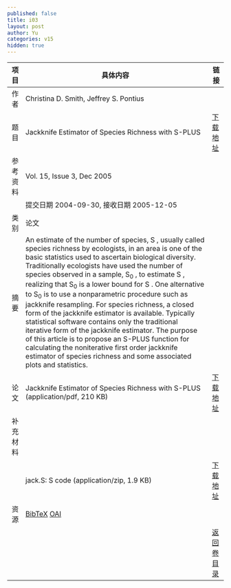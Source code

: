 ```yaml
---
published: false
title: i03
layout: post
author: Yu
categories: v15
hidden: true
---
```


| 项目 | 具体内容 | 链接 |
|---:|---|---|
| 作者 | Christina D. Smith, Jeffrey S. Pontius| |
| 题目 |Jackknife Estimator of Species Richness with S-PLUS | [下载地址](http://www.jstatsoft.org/v15/i03/paper) |
| 参考资料 |Vol. 15, Issue 3, Dec 2005 | |
| | 提交日期 2004-09-30, 接收日期 2005-12-05| | 
| 类别 | 论文| |
| 摘要 | An estimate of the number of species, S , usually called species richness by ecologists, in an area is one of the basic statistics used to ascertain biological diversity. Traditionally ecologists have used the number of species observed in a sample, S<sub>0</sub> , to estimate S , realizing that S<sub>0</sub> is a lower bound for S . One alternative to S<sub>0</sub> is to use a nonparametric procedure such as jackknife resampling. For species richness, a closed form of the jackknife estimator is available. Typically statistical software contains only the traditional iterative form of the jackknife estimator. The purpose of this article is to propose an S-PLUS function for calculating the noniterative first order jackknife estimator of species richness and some associated plots and statistics.| |
| 论文 | Jackknife Estimator of Species Richness with S-PLUS  (application/pdf, 210 KB)| [下载地址](http://www.jstatsoft.org/v15/i03/paper) |
| 补充材料 | | |
| |jack.S: S code  (application/zip, 1.9 KB)|  [下载地址](http://www.jstatsoft.org/v15/i03/supp/1) |
| 资源 | [BibTeX](http://www.jstatsoft.org/v15/i03/bibtex) [OAI](http://www.jstatsoft.org/oai?verb=GetRecord&identifier=oai.jstatsoft/v15/i03&prefix=oai_dc)| |
| |  | [返回卷目录]({{site.baseurl}}/volume/v15.html) |